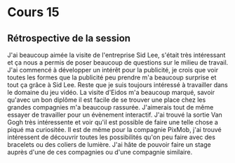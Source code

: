 # Cours 15
## Rétrospective de la session

J'ai beaucoup aimée la visite de l'entreprise Sid Lee, s'était très intéressant et ça nous a permis de poser beaucoup de questions sur le milieu de travail. J'ai commencé à développer un intérêt pour la publicité, je crois que voir toutes les formes que la publicité peu prendre m'a beaucoup surprise et tout ça grâce à Sid Lee. Reste que je suis toujours intéressé à travailler dans le domaine du jeu vidéo. La visite d'Eidos m'a beaucoup marqué, savoir qu'avec un bon diplôme il est facile de se trouver une place chez les grandes compagnies m'a beaucoup rassurée. J'aimerais tout de même essayer de travailler pour un évènement interactif. J'ai trouvé la sortie Van Gogh très intéressente et voir qu'il est possible de faire une telle chose a piqué ma curiositée. Il est de même pour la compagnie PixMob, j'ai trouvé intéressent de découvrir toutes les possibilités qu'on peu faire avec des bracelets ou des coliers de lumière. J'ai hâte de pouvoir faire un stage auprès d'une de ces compagnies ou d'une compagnie similaire.
